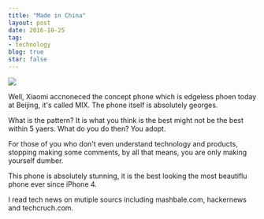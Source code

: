 ```yaml
---
title: "Made in China"
layout: post
date: 2016-10-25
tag:
- technology
blog: true
star: false
---
```


<img src="{{site.url}}/assets/images/mi-mix.jpg" >

Well, Xiaomi accnoneced the concept phone which is edgeless phoen today at Beijing, it's called MIX. The phone itself is absolutely georges.


What is the pattern? It is what you think is the best might not be the best within 5 yaers. What do you do then? You adopt.

For those of you who don't even understand technology and products, stopping making some comments, by all that means, you are only making yourself dumber.

This phone is absolutely stunning, it is the best looking the most beautiflu phone ever since iPhone 4.

I read tech news on mutiple sourcs including mashbale.com, hackernews and techcruch.com.
